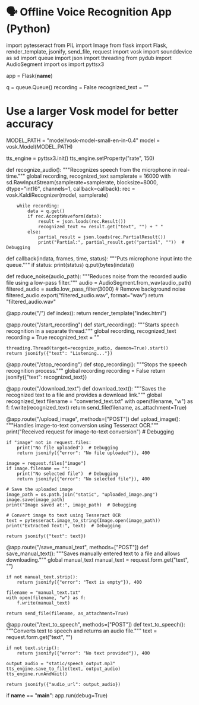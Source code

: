 # 🗣️ Offline Voice Recognition App (Python)
import pytesseract
from PIL import Image
from flask import Flask, render_template, jsonify, send_file, request
import vosk
import sounddevice as sd
import queue
import json
import threading
from pydub import AudioSegment
import os
import pyttsx3

app = Flask(__name__)

q = queue.Queue()
recording = False
recognized_text = ""

# Use a larger Vosk model for better accuracy
MODEL_PATH = "model/vosk-model-small-en-in-0.4"
model = vosk.Model(MODEL_PATH)

tts_engine = pyttsx3.init()
tts_engine.setProperty("rate", 150)

def recognize_audio():
    """Recognizes speech from the microphone in real-time."""
    global recording, recognized_text
    samplerate = 16000
    with sd.RawInputStream(samplerate=samplerate, blocksize=8000, dtype="int16",
                           channels=1, callback=callback):
        rec = vosk.KaldiRecognizer(model, samplerate)

        while recording:
            data = q.get()
            if rec.AcceptWaveform(data):
                result = json.loads(rec.Result())
                recognized_text += result.get("text", "") + " "
            else:
                partial_result = json.loads(rec.PartialResult())
                print("Partial:", partial_result.get("partial", ""))  # Debugging


def callback(indata, frames, time, status):
    """Puts microphone input into the queue."""
    if status:
        print(status)
    q.put(bytes(indata))


def reduce_noise(audio_path):
    """Reduces noise from the recorded audio file using a low-pass filter."""
    audio = AudioSegment.from_wav(audio_path)
    filtered_audio = audio.low_pass_filter(3000)  # Remove background noise
    filtered_audio.export("filtered_audio.wav", format="wav")
    return "filtered_audio.wav"


@app.route("/")
def index():
    return render_template("index.html")


@app.route("/start_recording")
def start_recording():
    """Starts speech recognition in a separate thread."""
    global recording, recognized_text
    recording = True
    recognized_text = ""

    threading.Thread(target=recognize_audio, daemon=True).start()
    return jsonify({"text": "Listening..."})


@app.route("/stop_recording")
def stop_recording():
    """Stops the speech recognition process."""
    global recording
    recording = False
    return jsonify({"text": recognized_text})


@app.route("/download_text")
def download_text():
    """Saves the recognized text to a file and provides a download link."""
    global recognized_text
    filename = "converted_text.txt"
    with open(filename, "w") as f:
        f.write(recognized_text)
    return send_file(filename, as_attachment=True)


@app.route("/upload_image", methods=["POST"])
def upload_image():
    """Handles image-to-text conversion using Tesseract OCR."""
    print("Received request for image-to-text conversion")  # Debugging

    if "image" not in request.files:
        print("No file uploaded")  # Debugging
        return jsonify({"error": "No file uploaded"}), 400

    image = request.files["image"]
    if image.filename == "":
        print("No selected file")  # Debugging
        return jsonify({"error": "No selected file"}), 400

    # Save the uploaded image
    image_path = os.path.join("static", "uploaded_image.png")
    image.save(image_path)
    print("Image saved at:", image_path)  # Debugging

    # Convert image to text using Tesseract OCR
    text = pytesseract.image_to_string(Image.open(image_path))
    print("Extracted Text:", text)  # Debugging

    return jsonify({"text": text})


@app.route("/save_manual_text", methods=["POST"])
def save_manual_text():
    """Saves manually entered text to a file and allows downloading."""
    global manual_text
    manual_text = request.form.get("text", "")

    if not manual_text.strip():
        return jsonify({"error": "Text is empty"}), 400

    filename = "manual_text.txt"
    with open(filename, "w") as f:
        f.write(manual_text)

    return send_file(filename, as_attachment=True)

@app.route("/text_to_speech", methods=["POST"])
def text_to_speech():
    """Converts text to speech and returns an audio file."""
    text = request.form.get("text", "")

    if not text.strip():
        return jsonify({"error": "No text provided"}), 400

    output_audio = "static/speech_output.mp3"
    tts_engine.save_to_file(text, output_audio)
    tts_engine.runAndWait()

    return jsonify({"audio_url": output_audio})

if __name__ == "__main__":
    app.run(debug=True)
